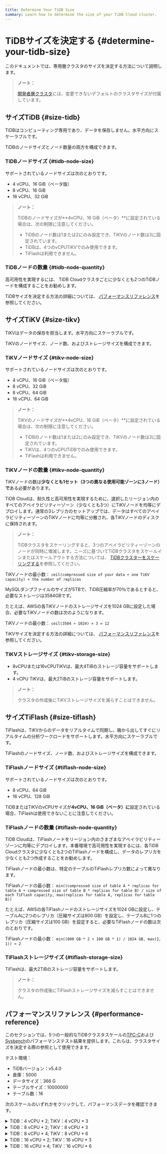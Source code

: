 ```yaml
---
title: Determine Your TiDB Size
summary: Learn how to determine the size of your TiDB Cloud cluster.
---
```


# TiDBサイズを決定する {#determine-your-tidb-size}

このドキュメントでは、専用層クラスタのサイズを決定する方法について説明します。

> **ノート：**
>
> [開発者層クラスタ](/tidb-cloud/select-cluster-tier.md#developer-tier)には、変更できないデフォルトのクラスタサイズが付属しています。

## サイズTiDB {#size-tidb}

TiDBはコンピューティング専用であり、データを保存しません。水平方向にスケーラブルです。

TiDBのノードサイズとノード数量の両方を構成できます。

### TiDBノードサイズ {#tidb-node-size}

サポートされているノードサイズは次のとおりです。

-   4 vCPU、16 GiB（ベータ版）
-   8 vCPU、16 GiB
-   16 vCPU、32 GiB

> **ノート：**
>
> TiDBのノードサイズが**4vCPU、16 GiB（ベータ）**に設定されている場合は、次の制限に注意してください。
>
> -   TiDBのノード数は1または2にのみ設定でき、TiKVのノード数は3に固定されています。
> -   TiDBは、4つのvCPUTiKVでのみ使用できます。
> -   TiFlashは利用できません。

### TiDBノードの数量 {#tidb-node-quantity}

高可用性を実現するには、 TiDB Cloudクラスタごとに少なくとも2つのTiDBノードを構成することをお勧めします。

TiDBサイズを決定する方法の詳細については、 [パフォーマンスリファレンス](#performance-reference)を参照してください。

## サイズTiKV {#size-tikv}

TiKVはデータの保存を担当します。水平方向にスケーラブルです。

TiKVのノードサイズ、ノード数、およびストレージサイズを構成できます。

### TiKVノードサイズ {#tikv-node-size}

サポートされているノードサイズは次のとおりです。

-   4 vCPU、16 GiB（ベータ版）
-   8 vCPU、32 GiB
-   8 vCPU、64 GiB
-   16 vCPU、64 GiB

> **ノート：**
>
> TiKVのノードサイズが**4vCPU、16 GiB（ベータ）**に設定されている場合は、次の制限に注意してください。
>
> -   TiDBのノード数は1または2にのみ設定でき、TiKVのノード数は3に固定されています。
> -   TiKVは、4つのvCPUTiDBでのみ使用できます。
> -   TiFlashは利用できません。

### TiKVノードの数量 {#tikv-node-quantity}

TiKVノードの数は**少なくとも1セット（3つの異なる使用可能ゾーンに3ノード）で**ある必要があります。

TiDB Cloudは、耐久性と高可用性を実現するために、選択したリージョン内のすべてのアベイラビリティーゾーン（少なくとも3つ）にTiKVノードを均等にデプロイします。通常の3レプリカのセットアップでは、データはすべてのアベイラビリティーゾーンのTiKVノードに均等に分散され、各TiKVノードのディスクに保持されます。

> **ノート：**
>
> TiDBクラスタをスケーリングすると、3つのアベイラビリティーゾーンのノードが同時に増減します。ニーズに基づいてTiDBクラスタをスケールインまたはスケールアウトする方法については、 [TiDBクラスターをスケーリングする](/tidb-cloud/scale-tidb-cluster.md)を参照してください。

TiKVノードの最小数： `ceil(compressed size of your data ÷ one TiKV capacity) × the number of replicas`

MySQLダンプファイルのサイズが5TBで、TiDB圧縮率が70％であるとすると、必要なストレージは3584GBです。

たとえば、AWSの各TiKVノードのストレージサイズを1024 GBに設定した場合、必要なTiKVノードの数は次のようになります。

TiKVノードの最小数： `ceil(3584 ÷ 1024) × 3 = 12`

TiKVサイズを決定する方法の詳細については、 [パフォーマンスリファレンス](#performance-reference)を参照してください。

### TiKVストレージサイズ {#tikv-storage-size}

-   8vCPUまたは16vCPUTiKVは、最大4TiBのストレージ容量をサポートします。
-   4 vCPU TiKVは、最大2TiBのストレージ容量をサポートします。

> **ノート：**
>
> クラスタの作成後にTiKVストレージサイズを減らすことはできません。

## サイズTiFlash {#size-tiflash}

TiFlashは、TiKVからのデータをリアルタイムで同期し、箱から出してすぐにリアルタイムの分析ワークロードをサポートします。水平方向にスケーラブルです。

TiFlashのノードサイズ、ノード数、およびストレージサイズを構成できます。

### TiFlashノードサイズ {#tiflash-node-size}

サポートされているノードサイズは次のとおりです。

-   8 vCPU、64 GiB
-   16 vCPU、128 GiB

TiDBまたはTiKVのvCPUサイズが**4vCPU、16 GiB（ベータ）に**設定されている場合、TiFlashは使用できないことに注意してください。

### TiFlashノードの数量 {#tiflash-node-quantity}

TiDB Cloudは、TiFlashノードをリージョン内のさまざまなアベイラビリティーゾーンに均等にデプロイします。本番環境で高可用性を実現するには、各TiDB Cloudクラスタに少なくとも2つのTiFlashノードを構成し、データのレプリカを少なくとも2つ作成することをお勧めします。

TiFlashノードの最小数は、特定のテーブルのTiFlashレプリカ数によって異なります。

TiFlashノードの最小数： `min((compressed size of table A * replicas for table A + compressed size of table B * replicas for table B) / size of each TiFlash capacity, max(replicas for table A, replicas for table B))`

たとえば、AWSの各TiFlashノードのストレージサイズを1024 GBに設定し、テーブルAに2つのレプリカ（圧縮サイズは800 GB）を設定し、テーブルBに1つのレプリカ（圧縮サイズは100 GB）を設定すると、必要なTiFlashノードの数は次のとおりです。

TiFlashノードの最小数： `min((800 GB * 2 + 100 GB * 1) / 1024 GB, max(2, 1)) ≈ 2`

### TiFlashストレージサイズ {#tiflash-storage-size}

TiFlashは、最大2TiBのストレージ容量をサポートします。

> **ノート：**
>
> クラスタの作成後にTiFlashストレージサイズを減らすことはできません。

## パフォーマンスリファレンス {#performance-reference}

このセクションでは、5つの一般的なTiDBクラスタスケールの[TPC-C](https://www.tpc.org/tpcc/)および[Sysbench](https://github.com/akopytov/sysbench)のパフォーマンステスト結果を提供します。これらは、クラスタサイズを決定する際の参照として使用できます。

テスト環境：

-   TiDBバージョン：v5.4.0
-   倉庫：5000
-   データサイズ：366 G
-   テーブルサイズ：10000000
-   テーブル数：16

次のスケールのいずれかをクリックして、パフォーマンスデータを確認できます。

<details><summary>TiDB：4 vCPU * 2; TiKV：4 vCPU * 3</summary>

-   低遅延で最適なパフォーマンス

    TPC-Cのパフォーマンス：

    | トランザクションモデル | スレッド | tpmC   | QPS    | 待ち時間（ミリ秒） |
    | ----------- | ---- | ------ | ------ | --------- |
    | TPCC        | 300  | 14,532 | 13,137 | 608       |

    Sysbench OLTPのパフォーマンス：

    | トランザクションモデル | スレッド | TPS    | QPS    | 待ち時間（ミリ秒） |
    | ----------- | ---- | ------ | ------ | --------- |
    | 入れる         | 300  | 8,848  | 8,848  | 36        |
    | ポイントセレクト    | 600  | 46,224 | 46,224 | 13        |
    | 読み書き        | 150  | 719    | 14,385 | 209       |
    | インデックスの更新   | 150  | 4,346  | 4,346  | 35        |
    | 非インデックスを更新  | 600  | 13,603 | 13,603 | 44        |

-   最大TPSおよびQPS

    TPC-Cのパフォーマンス：

    | トランザクションモデル | スレッド  | tpmC   | QPS    | 待ち時間（ミリ秒） |
    | ----------- | ----- | ------ | ------ | --------- |
    | TPCC        | 1,200 | 15,208 | 13,748 | 2,321     |

    Sysbench OLTPのパフォーマンス：

    | トランザクションモデル | スレッド  | TPS    | QPS    | 待ち時間（ミリ秒） |
    | ----------- | ----- | ------ | ------ | --------- |
    | 入れる         | 1,500 | 11,601 | 11,601 | 129       |
    | ポイントセレクト    | 600   | 46,224 | 46,224 | 13        |
    | 読み書き        | 150   | 14,385 | 719    | 209       |
    | インデックスの更新   | 1,200 | 6,526  | 6,526  | 184       |
    | 非インデックスを更新  | 1,500 | 14,351 | 14,351 | 105       |

</details>

<details><summary>TiDB：8 vCPU * 2; TiKV：8 vCPU * 3</summary>

-   低遅延で最適なパフォーマンス

    TPC-Cのパフォーマンス：

    | トランザクションモデル | スレッド | tpmC   | QPS    | 待ち時間（ミリ秒） |
    | ----------- | ---- | ------ | ------ | --------- |
    | TPCC        | 600  | 32,266 | 29,168 | 548       |

    Sysbench OLTPのパフォーマンス：

    | トランザクションモデル | スレッド  | TPS    | QPS    | 待ち時間（ミリ秒） |
    | ----------- | ----- | ------ | ------ | --------- |
    | 入れる         | 600   | 17,831 | 17,831 | 34        |
    | ポイントセレクト    | 600   | 93,287 | 93,287 | 6         |
    | 読み書き        | 300   | 29,729 | 1,486  | 202       |
    | インデックスの更新   | 300   | 9,415  | 9,415  | 32        |
    | 非インデックスを更新  | 1,200 | 31,092 | 31,092 | 39        |

-   最大TPSおよびQPS

    TPC-Cのパフォーマンス：

    | トランザクションモデル | スレッド  | tpmC   | QPS    | 待ち時間（ミリ秒） |
    | ----------- | ----- | ------ | ------ | --------- |
    | TPCC        | 1,200 | 33,394 | 30,188 | 1,048     |

    Sysbench OLTPのパフォーマンス：

    | トランザクションモデル | スレッド  | TPS    | QPS    | 待ち時間（ミリ秒） |
    | ----------- | ----- | ------ | ------ | --------- |
    | 入れる         | 2,000 | 23,633 | 23,633 | 84        |
    | ポイントセレクト    | 600   | 93,287 | 93,287 | 6         |
    | 読み書き        | 600   | 30,464 | 1,523  | 394       |
    | インデックスの更新   | 2,000 | 15,146 | 15,146 | 132       |
    | 非インデックスを更新  | 2,000 | 34,505 | 34,505 | 58        |

</details>

<details><summary>TiDB：8 vCPU * 4; TiKV：8 vCPU * 6</summary>

-   低遅延で最適なパフォーマンス

    TPC-Cのパフォーマンス：

    | トランザクションモデル | スレッド  | tpmC   | QPS    | 待ち時間（ミリ秒） |
    | ----------- | ----- | ------ | ------ | --------- |
    | TPCC        | 1,200 | 62,918 | 56,878 | 310       |

    Sysbench OLTPのパフォーマンス：

    | トランザクションモデル | スレッド  | TPS     | QPS     | 待ち時間（ミリ秒） |
    | ----------- | ----- | ------- | ------- | --------- |
    | 入れる         | 1,200 | 33,892  | 33,892  | 23        |
    | ポイントセレクト    | 1,200 | 185,574 | 181,255 | 4         |
    | 読み書き        | 600   | 59,160  | 2,958   | 127       |
    | インデックスの更新   | 600   | 18,735  | 18,735  | 21        |
    | 非インデックスを更新  | 2,400 | 60,629  | 60,629  | 23        |

-   最大TPSおよびQPS

    TPC-Cのパフォーマンス：

    | トランザクションモデル | スレッド  | tpmC   | QPS    | 待ち時間（ミリ秒） |
    | ----------- | ----- | ------ | ------ | --------- |
    | TPCC        | 2,400 | 65,452 | 59,169 | 570       |

    Sysbench OLTPのパフォーマンス：

    | トランザクションモデル | スレッド  | TPS     | QPS     | 待ち時間（ミリ秒） |
    | ----------- | ----- | ------- | ------- | --------- |
    | 入れる         | 4,000 | 47,029  | 47,029  | 43        |
    | ポイントセレクト    | 1,200 | 185,574 | 181,255 | 4         |
    | 読み書き        | 1,200 | 60,624  | 3,030   | 197       |
    | インデックスの更新   | 4,000 | 30,140  | 30,140  | 67        |
    | 非インデックスを更新  | 4,000 | 68,664  | 68,664  | 29        |

</details>

<details><summary>TiDB：16 vCPU * 2; TiKV：16 vCPU * 3</summary>

-   低遅延で最適なパフォーマンス

    TPC-Cのパフォーマンス：

    | トランザクションモデル | スレッド  | tpmC   | QPS    | 待ち時間（ミリ秒） |
    | ----------- | ----- | ------ | ------ | --------- |
    | TPCC        | 1,200 | 67,941 | 61,419 | 540       |

    Sysbench OLTPのパフォーマンス：

    | トランザクションモデル | スレッド  | TPS     | QPS     | 待ち時間（ミリ秒） |
    | ----------- | ----- | ------- | ------- | --------- |
    | 入れる         | 1,200 | 35,096  | 35,096  | 34        |
    | ポイントセレクト    | 1,200 | 228,600 | 228,600 | 5         |
    | 読み書き        | 600   | 73,150  | 3,658   | 164       |
    | インデックスの更新   | 600   | 18,886  | 18,886  | 32        |
    | 非インデックスを更新  | 2,000 | 63,837  | 63,837  | 31        |

-   最大TPSおよびQPS

    TPC-Cのパフォーマンス：

    | トランザクションモデル | スレッド  | tpmC   | QPS    | 待ち時間（ミリ秒） |
    | ----------- | ----- | ------ | ------ | --------- |
    | TPCC        | 1,200 | 67,941 | 61,419 | 540       |

    Sysbench OLTPのパフォーマンス：

    | トランザクションモデル | スレッド  | TPS     | QPS     | 待ち時間（ミリ秒） |
    | ----------- | ----- | ------- | ------- | --------- |
    | 入れる         | 2,000 | 43,338  | 43,338  | 46        |
    | ポイントセレクト    | 1,200 | 228,600 | 228,600 | 5         |
    | 読み書き        | 1,200 | 73,631  | 3,682   | 326       |
    | インデックスの更新   | 3,000 | 29,576  | 29,576  | 101       |
    | 非インデックスを更新  | 3,000 | 64,624  | 64,624  | 46        |

</details>

<details><summary>TiDB：16 vCPU * 4; TiKV：16 vCPU * 6</summary>

-   低遅延で最適なパフォーマンス

    TPC-Cのパフォーマンス：

    | トランザクションモデル | スレッド  | tpmC    | QPS     | 待ち時間（ミリ秒） |
    | ----------- | ----- | ------- | ------- | --------- |
    | TPCC        | 2,400 | 133,164 | 120,380 | 305       |

    Sysbench OLTPのパフォーマンス：

    | トランザクションモデル | スレッド  | TPS     | QPS     | 待ち時間（ミリ秒） |
    | ----------- | ----- | ------- | ------- | --------- |
    | 入れる         | 2,400 | 69,139  | 69,139  | 22        |
    | ポイントセレクト    | 2,400 | 448,056 | 448,056 | 4         |
    | 読み書き        | 1,200 | 145,568 | 7,310   | 97        |
    | インデックスの更新   | 1,200 | 36,638  | 36,638  | 20        |
    | 非インデックスを更新  | 4,000 | 125,129 | 125,129 | 17        |

-   最大TPSおよびQPS

    TPC-Cのパフォーマンス：

    | トランザクションモデル | スレッド  | tpmC    | QPS     | 待ち時間（ミリ秒） |
    | ----------- | ----- | ------- | ------- | --------- |
    | TPCC        | 2,400 | 133,164 | 120,380 | 305       |

    Sysbench OLTPのパフォーマンス：

    | トランザクションモデル | スレッド  | TPS     | QPS     | 待ち時間（ミリ秒） |
    | ----------- | ----- | ------- | ------- | --------- |
    | 入れる         | 4,000 | 86,242  | 86,242  | 25        |
    | ポイントセレクト    | 2,400 | 448,056 | 448,056 | 4         |
    | 読み書き        | 2,400 | 146,526 | 7,326   | 172       |
    | インデックスの更新   | 6,000 | 58,856  | 58,856  | 51        |
    | 非インデックスを更新  | 6,000 | 128,601 | 128,601 | 24        |

</details>
